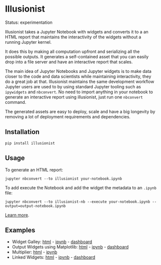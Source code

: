 # Illusionist

Status: experimentation

Illusionist takes a Jupyter Notebook with widgets and converts it to a
an HTML report that maintains the interactivity of the widgets without a
running Jupyter kernel.

It does this by making all computation upfront and serializing all the possible outputs.
It generates a self-contained asset that you can easily drop into a file server
and have an interactive report that scales.

The main idea of Jupyter Notebooks and Jupyter widgets is to make data closer
to the code and data scientists while maintaining interactivity, they do a great job at that.
Illusionist maintains the same development workflow Jupyter users are used to by using
standard Jupyter tooling such as `ipywidgets` and `nbconvert`.
No need to import anything in your notebook to generate an interactive report using illusionist,
just run one `nbconvert` command.

The generated assets are easy to deploy, scale and have a big longevity by
removing a lot of deployment requirements and dependencies.

## Installation

```
pip install illusionist
```

## Usage

To generate an HTML report:

```
jupyter nbconvert --to illusionist your-notebook.ipynb
```

To add execute the Notebook and add the widget the metadata to an `.ipynb` file:

```
jupyter nbconvert --to illusionist-nb --execute your-notebook.ipynb --output=output-notebook.ipynb
```

[Learn more](/usage).

## Examples

- Widget Galley: [html](/examples/widget-gallery.html) - [ipynb](https://nbviewer.danielfrg.com/nb/raw.githubusercontent.com/danielfrg/illusionist/master/examples/widget-gallery.ipynb) - [dashboard](https://jupyter-flex.netlify.app/examples/illusionist/widget-gallery.html)
- Output Widgets using Matplotlib: [html](/examples/matplotlib.html) - [ipynb](https://nbviewer.danielfrg.com/nb/raw.githubusercontent.com/danielfrg/illusionist/master/examples/matplotlib.ipynb) - [dashboard](https://jupyter-flex.netlify.app/examples/illusionist/matplotlib.html)
- Multiplier: [html](/examples/multiplier.html) - [ipynb](https://nbviewer.danielfrg.com/nb/raw.githubusercontent.com/danielfrg/illusionist/master/examples/multiplier.ipynb)
- Linked Widgets: [html](/examples/linked.html) - [ipynb](https://nbviewer.danielfrg.com/nb/raw.githubusercontent.com/danielfrg/illusionist/master/examples/linked.ipynb) - [dashboard](https://jupyter-flex.netlify.app/examples/illusionist/linked.html)

